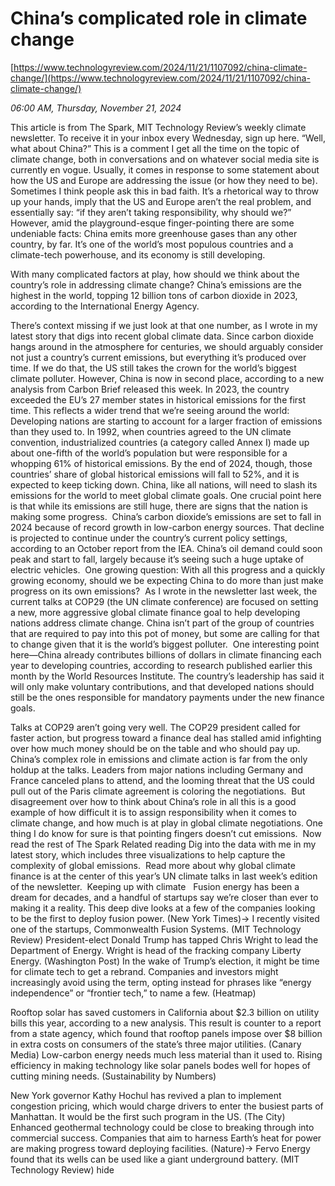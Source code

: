 # China’s complicated role in climate change

[https://www.technologyreview.com/2024/11/21/1107092/china-climate-change/](https://www.technologyreview.com/2024/11/21/1107092/china-climate-change/)

*06:00 AM, Thursday, November 21, 2024*

This article is from The Spark, MIT Technology Review’s weekly climate newsletter. To receive it in your inbox every Wednesday, sign up here. “Well, what about China?”  This is a comment I get all the time on the topic of climate change, both in conversations and on whatever social media site is currently en vogue. Usually, it comes in response to some statement about how the US and Europe are addressing the issue (or how they need to be). Sometimes I think people ask this in bad faith. It’s a rhetorical way to throw up your hands, imply that the US and Europe aren’t the real problem, and essentially say: “if they aren’t taking responsibility, why should we?” However, amid the playground-esque finger-pointing there are some undeniable facts: China emits more greenhouse gases than any other country, by far. It’s one of the world’s most populous countries and a climate-tech powerhouse, and its economy is still developing.

With many complicated factors at play, how should we think about the country’s role in addressing climate change? China’s emissions are the highest in the world, topping 12 billion tons of carbon dioxide in 2023, according to the International Energy Agency.

There’s context missing if we just look at that one number, as I wrote in my latest story that digs into recent global climate data. Since carbon dioxide hangs around in the atmosphere for centuries, we should arguably consider not just a country’s current emissions, but everything it’s produced over time. If we do that, the US still takes the crown for the world’s biggest climate polluter. However, China is now in second place, according to a new analysis from Carbon Brief released this week. In 2023, the country exceeded the EU’s 27 member states in historical emissions for the first time. This reflects a wider trend that we’re seeing around the world: Developing nations are starting to account for a larger fraction of emissions than they used to. In 1992, when countries agreed to the UN climate convention, industrialized countries (a category called Annex I) made up about one-fifth of the world’s population but were responsible for a whopping 61% of historical emissions. By the end of 2024, though, those countries’ share of global historical emissions will fall to 52%, and it is expected to keep ticking down. China, like all nations, will need to slash its emissions for the world to meet global climate goals. One crucial point here is that while its emissions are still huge, there are signs that the nation is making some progress.   China’s carbon dioxide’s emissions are set to fall in 2024 because of record growth in low-carbon energy sources. That decline is projected to continue under the country’s current policy settings, according to an October report from the IEA. China’s oil demand could soon peak and start to fall, largely because it’s seeing such a huge uptake of electric vehicles.  One growing question: With all this progress and a quickly growing economy, should we be expecting China to do more than just make progress on its own emissions?  As I wrote in the newsletter last week, the current talks at COP29 (the UN climate conference) are focused on setting a new, more aggressive global climate finance goal to help developing nations address climate change. China isn’t part of the group of countries that are required to pay into this pot of money, but some are calling for that to change given that it is the world’s biggest polluter.  One interesting point here—China already contributes billions of dollars in climate financing each year to developing countries, according to research published earlier this month by the World Resources Institute. The country’s leadership has said it will only make voluntary contributions, and that developed nations should still be the ones responsible for mandatory payments under the new finance goals.

Talks at COP29 aren’t going very well. The COP29 president called for faster action, but progress toward a finance deal has stalled amid infighting over how much money should be on the table and who should pay up. China’s complex role in emissions and climate action is far from the only holdup at the talks. Leaders from major nations including Germany and France canceled plans to attend, and the looming threat that the US could pull out of the Paris climate agreement is coloring the negotiations.  But disagreement over how to think about China’s role in all this is a good example of how difficult it is to assign responsibility when it comes to climate change, and how much is at play in global climate negotiations. One thing I do know for sure is that pointing fingers doesn’t cut emissions.   Now read the rest of The Spark Related reading Dig into the data with me in my latest story, which includes three visualizations to help capture the complexity of global emissions.  Read more about why global climate finance is at the center of this year’s UN climate talks in last week’s edition of the newsletter.  Keeping up with climate   Fusion energy has been a dream for decades, and a handful of startups say we’re closer than ever to making it a reality. This deep dive looks at a few of the companies looking to be the first to deploy fusion power. (New York Times)→ I recently visited one of the startups, Commonwealth Fusion Systems. (MIT Technology Review) President-elect Donald Trump has tapped Chris Wright to lead the Department of Energy. Wright is head of the fracking company Liberty Energy. (Washington Post) In the wake of Trump’s election, it might be time for climate tech to get a rebrand. Companies and investors might increasingly avoid using the term, opting instead for phrases like “energy independence” or “frontier tech,” to name a few. (Heatmap)

Rooftop solar has saved customers in California about $2.3 billion on utility bills this year, according to a new analysis. This result is counter to a report from a state agency, which found that rooftop panels impose over $8 billion in extra costs on consumers of the state’s three major utilities. (Canary Media) Low-carbon energy needs much less material than it used to. Rising efficiency in making technology like solar panels bodes well for hopes of cutting mining needs. (Sustainability by Numbers)

New York governor Kathy Hochul has revived a plan to implement congestion pricing, which would charge drivers to enter the busiest parts of Manhattan. It would be the first such program in the US. (The City) Enhanced geothermal technology could be close to breaking through into commercial success. Companies that aim to harness Earth’s heat for power are making progress toward deploying facilities. (Nature)→ Fervo Energy found that its wells can be used like a giant underground battery. (MIT Technology Review)  hide


